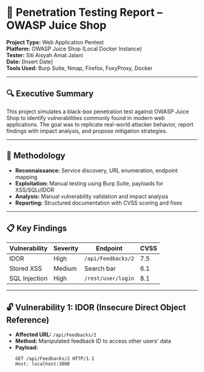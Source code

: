 # 🧪 Penetration Testing Report – OWASP Juice Shop

**Project Type:** Web Application Pentest  
**Platform:** OWASP Juice Shop (Local Docker Instance)  
**Tester:** Siti Aisyah Amat Jalani  
**Date:** [Insert Date]  
**Tools Used:** Burp Suite, Nmap, Firefox, FoxyProxy, Docker

---

## 🔍 Executive Summary

This project simulates a black-box penetration test against OWASP Juice Shop to identify vulnerabilities commonly found in modern web applications. The goal was to replicate real-world attacker behavior, report findings with impact analysis, and propose mitigation strategies.

---

## 🧠 Methodology

- **Reconnaissance:** Service discovery, URL enumeration, endpoint mapping  
- **Exploitation:** Manual testing using Burp Suite, payloads for XSS/SQLi/IDOR  
- **Analysis:** Manual vulnerability validation and impact analysis  
- **Reporting:** Structured documentation with CVSS scoring and fixes

---

## 📋 Key Findings

| Vulnerability | Severity | Endpoint | CVSS |
|---------------|----------|----------|------|
| IDOR          | High     | `/api/Feedbacks/2` | 7.5 |
| Stored XSS    | Medium   | Search bar        | 6.1 |
| SQL Injection | High     | `/rest/user/login` | 8.1 |

---

## 🔓 Vulnerability 1: IDOR (Insecure Direct Object Reference)

- **Affected URL:** `/api/Feedbacks/2`  
- **Method:** Manipulated feedback ID to access other users' data  
- **Payload:**  
  ```http
  GET /api/Feedbacks/2 HTTP/1.1
  Host: localhost:3000
